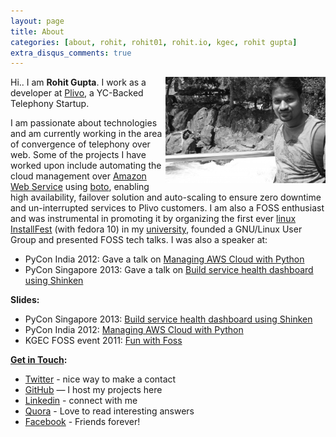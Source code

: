 ```yaml
---
layout: page
title: About
categories: [about, rohit, rohit01, rohit.io, kgec, rohit gupta]
extra_disqus_comments: true
---
```


<img src="/res/about/rohit.jpg" width="256" height="170" align="right">

Hi.. I am **Rohit Gupta**. I work as a developer at [Plivo](http://plivo.com), a YC-Backed Telephony Startup.

I am passionate about technologies and am currently working in the area of convergence of telephony over web. Some of the projects I have worked upon include automating the cloud management over [Amazon Web Service](http://aws.amazon.com) using [boto](https://github.com/boto/boto), enabling high availability, failover solution and auto-scaling to ensure zero downtime and un-interrupted services to Plivo customers.
I am also a FOSS enthusiast and was instrumental in promoting it by organizing the first ever [linux InstallFest](/first-ever-linux-installfest-in-kgec.html) (with fedora 10) in my [university](http://www.kgec.ac.in/), founded a GNU/Linux User Group and presented FOSS tech talks. I was also a speaker at:

- PyCon India 2012: Gave a talk on [Managing AWS Cloud with Python](http://in.pycon.org/2012/funnel/pyconindia2012/33-managing-aws-cloud-with-python)
- PyCon Singapore 2013: Gave a talk on [Build service health dashboard using Shinken](https://pycon.sg/schedule/presentation/23/)

**Slides:**

- PyCon Singapore 2013: [Build service health dashboard using Shinken](/res/talks/pycon-singapore-2013/slides.html)
- PyCon India 2012: [Managing AWS Cloud with Python](/res/talks/pycon-india-2012/slides.html)
- KGEC FOSS event 2011: [Fun with Foss](/res/talks/fun-with-foss.pdf)


**[Get in Touch](mailto:rohit.kgec@gmail.com):**

- [Twitter](http://twitter.com/rohit01) - nice way to make a contact
- [GitHub](https://github.com/rohit01) — I host my projects here
- [Linkedin](http://www.linkedin.com/in/rohit01) - connect with me
- [Quora](http://www.quora.com/Rohit-Gupta-18) - Love to read interesting answers
- [Facebook](https://www.facebook.com/rohit01io) - Friends forever!
